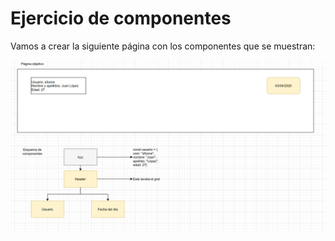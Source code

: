 # Ejercicio de componentes

Vamos a crear la siguiente página con los componentes que se muestran:

![ejercicio 1](ejercicio1.png)
